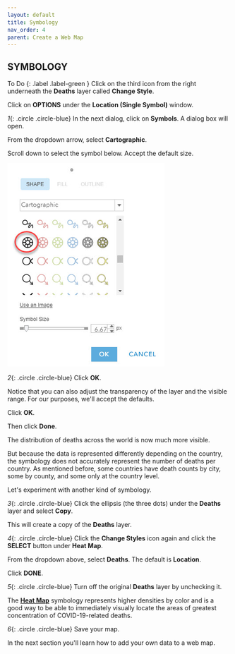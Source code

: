 ```yaml
---
layout: default
title: Symbology
nav_order: 4
parent: Create a Web Map
---
```


## SYMBOLOGY

To Do
{: .label .label-green }
Click on the third icon from the right underneath the **Deaths** layer called **Change Style**.

Click on **OPTIONS** under the **Location (Single Symbol)** window.

*1*{: .circle .circle-blue} In the next dialog, click on **Symbols**.
A dialog box will open.

From the dropdown arrow, select **Cartographic**.

Scroll down to select the symbol below. Accept the default size.

![cartoSymbol.jpg](https://raw.githubusercontent.com/fiddleHeads/intro-AGOL/master/cartoSymbol.jpg)

*2*{: .circle .circle-blue} Click **OK**.

Notice that you can also adjust the transparency of the layer and the visible range. 
For our purposes, we'll accept the defaults.

Click **OK**.

Then click **Done**.

The distribution of deaths across the world is now much more visible.

But because the data is represented differently depending on the country, the symbology does not accurately represent the number of deaths per country. As mentioned before, some countries have death counts by city, some by county, and some only at the country level.

Let's experiment with another kind of symbology.

*3*{: .circle .circle-blue} Click the ellipsis (the three dots) under the **Deaths** layer and select **Copy**.

This will create a copy of the **Deaths** layer. 

*4*{: .circle .circle-blue} Click the **Change Styles** icon again and click the **SELECT** button under **Heat Map**.

From the dropdown above, select **Deaths**. The default is **Location**.

Click **DONE**.

*5*{: .circle .circle-blue} Turn off the original **Deaths** layer by unchecking it.

The [**Heat Map**](https://www.gislounge.com/heat-maps-in-gis/) symbology represents higher densities by color and is a good way to be able to immediately visually locate the areas of greatest concentration of COVID-19-related deaths.

*6*{: .circle .circle-blue} Save your map.

In the next section you'll learn how to add your own data to a web map.
